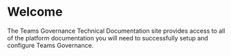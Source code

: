 # Welcome

The Teams Governance Technical Documentation site provides access to all of the platform documentation you will need to successfully setup and configure Teams Governance.
